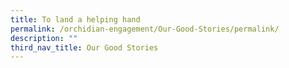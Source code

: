 ```yaml
---
title: To land a helping hand
permalink: /orchidian-engagement/Our-Good-Stories/permalink/
description: ""
third_nav_title: Our Good Stories
---
```

<div align="justify">	
<p>
<br><br>

<br><br>

<br><br>

<br><br>

</p>

<p>
</p>
<div>